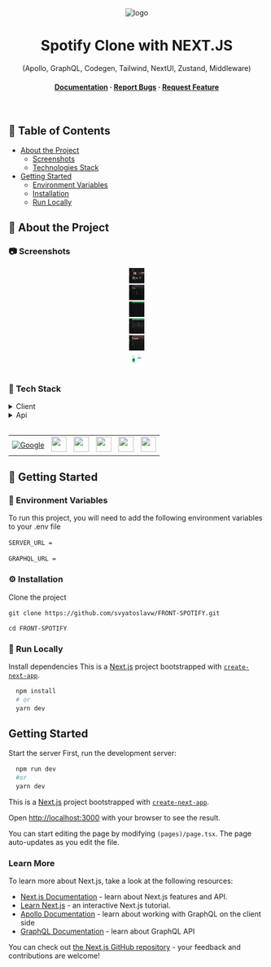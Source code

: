<div align="center">

  <img src="https://www.svgrepo.com/show/355256/spotify.svg" alt="logo" width="100" height="100" />
  
  <h1>Spotify Clone with NEXT.JS</h1>
  
  <p>
  (Apollo, GraphQL, Codegen, Tailwind, NextUI, Zustand, Middleware)
  </p>
  
<h4>
    <a href="https://github.com/svyatoslavw/FRONT-SPOTIFY/blob/master/README.md">Documentation</a>
  <span> · </span>
    <a href="https://github.com/svyatoslavw/FRONT-SPOTIFY/issues">Report Bugs</a>
  <span> · </span>
    <a href="https://github.com/svyatoslavw/FRONT-SPOTIFY/issues">Request Feature</a>
  </h4>
</div>

<br />

<!-- Table of Contents -->

## :notebook_with_decorative_cover: Table of Contents

- [About the Project](#star2-about-the-project)
  - [Screenshots](#camera-screenshots)
  - [Technologies Stack](#space_invader-tech-stack)
- [Getting Started](#toolbox-getting-started)
  - [Environment Variables](#key-environment-variables)
  - [Installation](#gear-installation)
  - [Run Locally](#running-run-locally)

<!-- About the Project -->

## :star2: About the Project

<!-- Screenshots -->

### :camera: Screenshots

<div align="center">
  <a href="#"><img src="https://github.com/svyatoslavw/FRONT-SPOTIFY/blob/main/src/design/1.png" alt="1" width="30" height="30" /></a><br>
  <a href="#"><img src="https://github.com/svyatoslavw/FRONT-SPOTIFY/blob/main/src/design/2.png" alt="2" width="30" height="30" /></a><br>
  <a href="#"><img src="https://github.com/svyatoslavw/FRONT-SPOTIFY/blob/main/src/design/3.png" alt="3" width="30" height="30" /></a><br>
  <a href="#"><img src="https://github.com/svyatoslavw/FRONT-SPOTIFY/blob/main/src/design/4.png" alt="4" width="30" height="30" /></a><br>
  <a href="#"><img src="https://github.com/svyatoslavw/FRONT-SPOTIFY/blob/main/src/design/5.png" alt="5" width="30" height="30" /></a><br>
  <a href="#"><img src="https://github.com/svyatoslavw/FRONT-SPOTIFY/blob/main/src/design/6.png" alt="6" width="30" height="30" /></a><br>
</div>

##

### :space_invader: Tech Stack

<details>
  <summary>Client</summary>
  <ul>
    <li><a href="https://#/">Javascript</a></li>
    <li><a href="https://nextjs.org/">Next.js</a></li>
    <li><a href="https://www.apollographql.com/docs/">Apollo Client</a></li>
    <li><a href="https://graphql.org/">GraphQL</a></li>
    <li><a href="https://the-guild.dev/graphql/codegen">Codegen</a></li>
    <li><a href="https://nextui.org/">NextUI</a></li>
    <li><a href="https://tailwindcss.com/">TailwindCSS</a></li>
  </ul>
</details>

<details>
<summary>Api</summary>
  <ul>
    <li><a href="https://github.com/svyatoslavw/BACK-SPOTIFY">Server side for Spotify</a></li>
  </ul>
</details>
<br />

<table>
    <tr>
        <td>
<a href="#"><img src="https://cdn.jsdelivr.net/gh/devicons/devicon/icons/nextjs/nextjs-original.svg" alt="Google" width="30" height="30" /></a>
        </td>
                        <td>
<a href="#"><img src="https://cdn.jsdelivr.net/gh/devicons/devicon/icons/graphql/graphql-plain.svg" alt="" width="30" height="30" /></a>
        </td>
                        <td>
<a href="#"><img src="https://cdn.jsdelivr.net/gh/devicons/devicon/icons/javascript/javascript-original.svg" alt="" width="30" height="30" /></a>
        </td>
                                <td>
<a href="#"><img src="https://cdn.jsdelivr.net/gh/devicons/devicon/icons/typescript/typescript-original.svg" alt="" width="30" height="30" /></a>
        </td>
                                <td>
<a href="#"><img src="https://cdn.jsdelivr.net/gh/devicons/devicon/icons/tailwindcss/tailwindcss-plain.svg" alt="" width="30" height="30" /></a>
        </td>
                                <td>
<a href="#"><img src="https://raw.githubusercontent.com/atulmy/oauth/master/web/public/images/other/spotify.svg" alt="" width="30" height="30" /></a>
        </td>
    </tr>
</table>

## :toolbox: Getting Started

<!-- Env Variables -->

### :key: Environment Variables

To run this project, you will need to add the following environment variables to your .env file

`SERVER_URL =`

`GRAPHQL_URL =`

### :gear: Installation

Clone the project

```
git clone https://github.com/svyatoslavw/FRONT-SPOTIFY.git
```

```
cd FRONT-SPOTIFY
```

<!-- Run Locally -->

### :running: Run Locally

Install dependencies
This is a [Next.js](https://nextjs.org/) project bootstrapped with [`create-next-app`](https://github.com/vercel/next.js/tree/canary/packages/create-next-app).

```bash
  npm install
  # or
  yarn dev
```

## Getting Started

Start the server
First, run the development server:

```bash
  npm run dev
  #or
  yarn dev
```

This is a [Next.js](https://nextjs.org/) project bootstrapped with [`create-next-app`](https://github.com/vercel/next.js/tree/canary/packages/create-next-app).

Open [http://localhost:3000](http://localhost:3000) with your browser to see the result.

You can start editing the page by modifying `(pages)/page.tsx`. The page auto-updates as you edit the file.

### Learn More

To learn more about Next.js, take a look at the following resources:

- [Next.js Documentation](https://nextjs.org/docs) - learn about Next.js features and API.
- [Learn Next.js](https://nextjs.org/learn) - an interactive Next.js tutorial.
- [Apollo Documentation](https://www.apollographql.com/docs) - learn about working with GraphQL on the client side
- [GraphQL Documentation](https://graphql.org/) - learn about GraphQL API

You can check out [the Next.js GitHub repository](https://github.com/vercel/next.js/) - your feedback and contributions are welcome!

